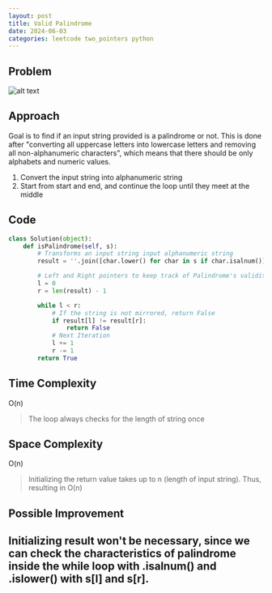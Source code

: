 ```yaml
---
layout: post
title: Valid Palindrome
date: 2024-06-03
categories: leetcode two_pointers python
---
```


## Problem
![alt text](/blog/public/img/ValidPalindrome.png)

## Approach
Goal is to find if an input string provided is a palindrome or not. This is done after "converting all uppercase letters into lowercase letters and removing all non-alphanumeric characters", which means that there should be only alphabets and numeric values.

1. Convert the input string into alphanumeric string
2. Start from start and end, and continue the loop until they meet at the middle

## Code
```python
class Solution(object):
    def isPalindrome(self, s):
        # Transforms an input string input alphanumeric string
        result = ''.join([char.lower() for char in s if char.isalnum()])

        # Left and Right pointers to keep track of Palindrome's validity
        l = 0
        r = len(result) - 1

        while l < r:
            # If the string is not mirrored, return False
            if result[l] != result[r]:
                return False
            # Next Iteration
            l += 1
            r -= 1
        return True
```

## Time Complexity
O(n)
> The loop always checks for the length of string once

## Space Complexity
O(n)
> Initializing the return value takes up to n (length of input string). Thus, resulting in O(n)

## Possible Improvement
Initializing result won't be necessary, since we can check the characteristics of palindrome inside the while loop with .isalnum() and .islower() with s[l] and s[r].
---